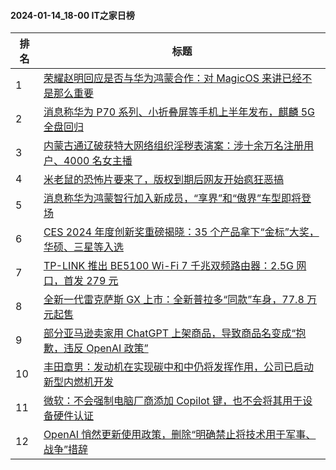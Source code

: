 #### 2024-01-14_18-00  IT之家日榜

| 排名 | 标题|
| --- | ---|
| 1 | [荣耀赵明回应是否与华为鸿蒙合作：对 MagicOS 来讲已经不是那么重要](https://www.ithome.com/0/745/097.htm) |
| 2 | [消息称华为 P70 系列、小折叠屏等手机上半年发布，麒麟 5G 全盘回归](https://www.ithome.com/0/745/088.htm) |
| 3 | [内蒙古通辽破获特大网络组织淫秽表演案：涉十余万名注册用户、4000 名女主播](https://www.ithome.com/0/745/085.htm) |
| 4 | [米老鼠的恐怖片要来了，版权到期后网友开始疯狂恶搞](https://www.ithome.com/0/745/084.htm) |
| 5 | [消息称华为鸿蒙智行加入新成员，“享界”和“傲界”车型即将登场](https://www.ithome.com/0/745/103.htm) |
| 6 | [CES 2024 年度创新奖重磅揭晓：35 个产品拿下“金标”大奖，华硕、三星等入选](https://www.ithome.com/0/745/094.htm) |
| 7 | [TP-LINK 推出 BE5100 Wi-Fi 7 千兆双频路由器：2.5G 网口，首发 279 元](https://www.ithome.com/0/745/105.htm) |
| 8 | [全新一代雷克萨斯 GX 上市：全新普拉多“同款”车身，77.8 万元起售](https://www.ithome.com/0/745/090.htm) |
| 9 | [部分亚马逊卖家用 ChatGPT 上架商品，导致商品名变成“抱歉，违反 OpenAI 政策”](https://www.ithome.com/0/745/102.htm) |
| 10 | [丰田章男：发动机在实现碳中和中仍将发挥作用，公司已启动新型内燃机开发](https://www.ithome.com/0/745/075.htm) |
| 11 | [微软：不会强制电脑厂商添加 Copilot 键，也不会将其用于设备硬件认证](https://www.ithome.com/0/745/095.htm) |
| 12 | [OpenAI 悄然更新使用政策，删除“明确禁止将技术用于军事、战争”措辞](https://www.ithome.com/0/745/092.htm) |
